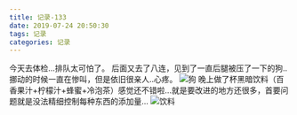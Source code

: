 ```yaml
---
title: 记录-133
date: 2019-07-24 20:50:30
tags: 记录
categories: 记录
---
```

今天去体检...排队太可怕了。
后面又去了八连，见到了一直后腿被压了一下的狗..挪动的时候一直在惨叫，但是依旧很亲人..心疼。
![狗](/img/记录133-1.jpg)
晚上做了杯黑暗饮料（百香果汁+柠檬汁+蜂蜜+冷泡茶）感觉还不错啦...就是要改进的地方还很多，首要问题就是没法精细控制每种东西的添加量...
![饮料](/img/记录133-2.jpg)
